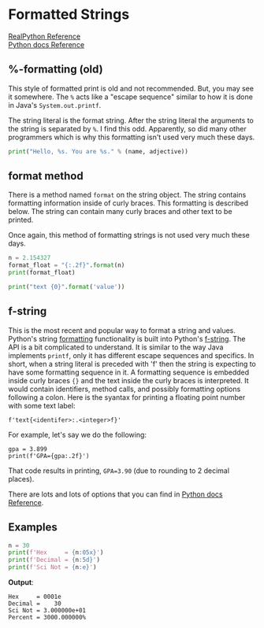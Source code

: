 # Formatted Strings

[RealPython Reference](https://realpython.com/python-f-strings/)  
[Python docs Reference](https://docs.python.org/3/library/string.html#format-string-syntax)  

## %-formatting (old)
This style of formatted print is old and not recommended. But, you may see it somewhere. The `%` acts
like a "escape sequence" similar to how it is done in Java's `System.out.printf`.  

The string literal is the format string. After the string literal the arguments to the string
is separated by `%`. I find this odd. Apparently, so did many other programmers which is why this
formatting isn't used very much these days.

```python
print("Hello, %s. You are %s." % (name, adjective))
```

## format method
There is a method named `format` on the string object. The string contains formatting information inside
of curly braces. This formatting is described below. The string can contain many curly braces and
other text to be printed.  

Once again, this method of formatting strings is not used very much these days.  
```python
n = 2.154327
format_float = "{:.2f}".format(n)
print(format_float)

print("text {0}".format('value'))
```

## f-string
This is the most recent and popular way to format a string and values. 
Python's string <a href="https://docs.python.org/3/library/string.html#format-string-syntax" 
target="_blank">formatting</a> functionality is built into Python's <a href="https://realpython.com/python-f-strings/" 
target="_blank">f-string</a>. The API is a bit complicated to understand. It is similar
to the way Java implements `printf`, only it has different escape sequences and specifics. In short, when a
string literal is preceded with 'f' then the string is expecting to have some
formatting sequence in it. A formatting sequence is embedded inside curly braces `{}` and the text
inside the curly braces is interpreted. It would contain identifiers, method calls, and possibly
formatting options following a colon. Here is the syantax for printing a floating point number with some text label:  

    f'text{<identifer>:.<integer>f}'
    
For example, let's say we do the following:  

    gpa = 3.899
    print(f'GPA={gpa:.2f}')

That code results in printing, `GPA=3.90` (due to rounding to 2 decimal places).

There are lots and lots of options that you can find in [Python docs Reference](https://docs.python.org/3/library/string.html#format-string-syntax). 

## Examples
```python
n = 30
print(f'Hex     = {n:05x}')
print(f'Decimal = {n:5d}')
print(f'Sci Not = {n:e}')
```

**Output**:  
```
Hex     = 0001e
Decimal =    30
Sci Not = 3.000000e+01
Percent = 3000.000000%
```
